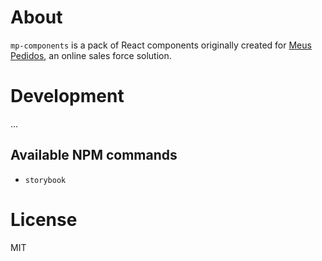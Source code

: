 # About
`mp-components` is a pack of React components originally created for [Meus Pedidos](https://meuspedidos.com.br), an online sales force solution.  

# Development
...

## Available NPM commands
- `storybook`

# License
MIT
